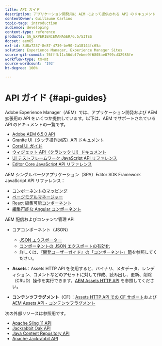 ```yaml
---
title: API ガイド
description: アプリケーション開発用に AEM によって提供される API のドキュメント
contentOwner: Guillaume Carlino
topic-tags: introduction
audience: developing
content-type: reference
products: SG_EXPERIENCEMANAGER/6.5/SITES
docset: aem65
exl-id: 8d8a7237-8e87-4730-be90-2a18144fc65a
solution: Experience Manager, Experience Manager Sites
source-git-commit: 76fffb11c56dbf7ebee9f6805ae0799cd32985fe
workflow-type: tm+mt
source-wordcount: '192'
ht-degree: 100%

---
```


# API ガイド {#api-guides}

Adobe Experience Manager（AEM）では、アプリケーション開発および AEM 拡張用の API をいくつか提供しています。以下は、AEM でサポートされている API のドキュメントの一覧です。

* [Adobe AEM 6.5.0 API](https://www.adobe.io/experience-manager/reference-materials/6-5/javadoc/index.html)
* [Granite UI（タッチ操作対応）API ドキュメント](https://www.adobe.io/experience-manager/reference-materials/6-5/granite-ui/api/index.html)
* [Coral UI ガイド](https://www.adobe.io/experience-manager/reference-materials/6-5/coral-ui/coralui3/index.html)
* [ウィジェット API（クラシック UI）ドキュメント](https://www.adobe.io/experience-manager/reference-materials/6-5/widgets-api/index.html)
* [UI テストフレームワーク JavaScript API リファレンス](https://www.adobe.io/experience-manager/reference-materials/6-5/test-api/index.html)
* [Editor Core JavaScript API リファレンス](https://www.adobe.io/experience-manager/reference-materials/6-5/jsdoc/ui-touch/editor-core/index.html)

AEM シングルページアプリケーション（SPA）Editor SDK Framework JavaScript API リファレンス：

* [コンポーネントのマッピング](https://www.npmjs.com/package/@adobe/aem-spa-component-mapping)
* [ページモデルマネージャー](https://www.npmjs.com/package/@adobe/aem-spa-page-model-manager)
* [React 編集可能コンポーネント](https://www.npmjs.com/package/@adobe/aem-react-editable-components)
* [編集可能な Angular コンポーネント](https://www.npmjs.com/package/@adobe/aem-angular-editable-components)

AEM 配信およびコンテンツ管理 API

* コアコンポーネント（JSON）

   * [JSON エクスポーター](/help/sites-developing/json-exporter.md)
   * [コンポーネントの JSON エクスポートの有効化](/help/sites-developing/json-exporter-components.md)
   * 詳しくは、[『開発ユーザーガイド』の「コンポーネント」節](/help/sites-developing/getting-started.md)を参照してください。

* **Assets**：Assets HTTP API を使用すると、バイナリ、メタデータ、レンディション、コメントなどのアセットに対して作成、読み出し、更新、削除（CRUD）操作を実行できます。[AEM Assets HTTP API](/help/assets/mac-api-assets.md) を参照してください。

* **コンテンツフラグメント**（CF）：[Assets HTTP API での CF サポート](/help/assets/assets-api-content-fragments.md)および [AEM Assets API - コンテンツフラグメント](https://www.adobe.io/experience-manager/reference-materials/6-5/assets-api-content-fragments/index.html)

次の外部リソースは参照用です。

* [Apache Sling 11 API](https://sling.apache.org/apidocs/sling11/)
* [Jackrabbit Oak API](https://jackrabbit.apache.org/oak/docs/oak_api/overview.html)
* [Java Content Repository API](https://www.adobe.io/experience-manager/reference-materials/spec/javax.jcr/javadocs/jcr-2.0/index.html)
* [Apache Jackrabbit API](https://jackrabbit.apache.org/api)
